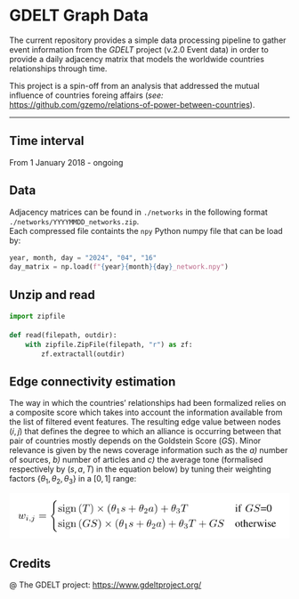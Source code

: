 # GDELT Graph Data

The current repository provides a simple data processing pipeline to gather event information from the *GDELT* project (v.2.0 Event data) in order to provide a daily adjacency matrix that models the worldwide countries relationships through time.

This project is a spin-off from an analysis that addressed the mutual influence of countries foreing affairs (*see:* https://github.com/gzemo/relations-of-power-between-countries).

---

## Time interval

From 1 January 2018 - ongoing



## Data
Adjacency matrices can be found in `./networks` in the following format `./networks/YYYYMMDD_networks.zip`. <br/>
Each compressed file containts the `npy` Python numpy file that can be load by:

```python
year, month, day = "2024", "04", "16" 
day_matrix = np.load(f"{year}{month}{day}_network.npy")
```

## Unzip and read

```python
import zipfile

def read(filepath, outdir):
	with zipfile.ZipFile(filepath, "r") as zf:
    	zf.extractall(outdir)
```

## Edge connectivity estimation

The way in which the countries’ relationships had been formalized relies on a composite score which takes into account the information available from the list of filtered event features. The resulting edge value between nodes $(i,j)$ that defines the degree to which an alliance is occurring between that pair of countries mostly depends on the Goldstein Score ($GS$). Minor relevance is given by the news coverage information such as the *a)* number of sources, *b)* number of articles and *c)* the average tone (formalised respectively by $(s, a, T)$ in the equation below) by tuning their weighting factors {$\theta_1, \theta_2, \theta_3$} in a $[0,1]$ range:

![alt text](./pics/edge_estimation.png?raw=true)


## Credits

@ The GDELT project: https://www.gdeltproject.org/
